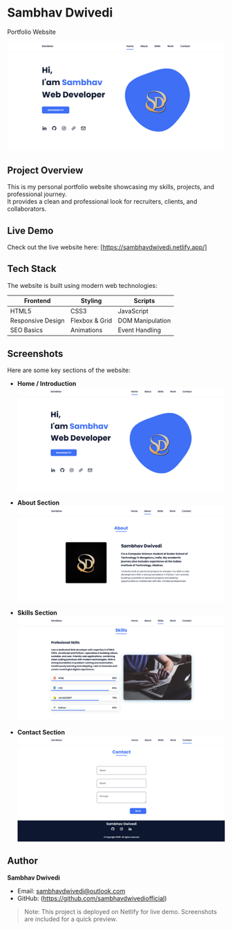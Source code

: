 # Sambhav Dwivedi 
Portfolio Website

![Home Screenshot](preview/home.png)

## Project Overview
This is my personal portfolio website showcasing my skills, projects, and professional journey.  
It provides a clean and professional look for recruiters, clients, and collaborators.

## Live Demo
Check out the live website here: [https://sambhavdwivedi.netlify.app/]

## Tech Stack
The website is built using modern web technologies:

| Frontend         | Styling         | Scripts           |
|------------------|-----------------|-------------------|
|      HTML5       |     CSS3        |    JavaScript     |
| Responsive Design| Flexbox & Grid  | DOM Manipulation  |
| SEO Basics       | Animations      | Event Handling    |

## Screenshots
Here are some key sections of the website:

- **Home / Introduction**  
  ![Home Screenshot](preview/home.png)

- **About Section**  
  ![About Screenshot](preview/about.png)

- **Skills Section**  
  ![Skills Screenshot](preview/skills.png)

- **Contact Section**  
  ![Contact Screenshot](preview/contact.png)



## Author
**Sambhav Dwivedi**  
- Email: sambhavdwivedi@outlook.com
- GitHub: (https://github.com/sambhavdwivediofficial)  

> Note: This project is deployed on Netlify for live demo. Screenshots are included for a quick preview.
